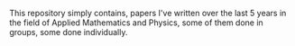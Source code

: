 This repository simply contains, papers I've written over the last 5 years in the field of Applied Mathematics and Physics, some of them done in groups, some done individually. 
